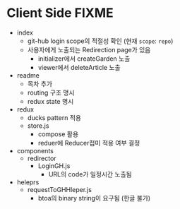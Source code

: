 # Client Side FIXME

- index
    - git-hub login scope의 적절성 확인 
    (현재 `scope`: `repo`)
    - 사용자에게 노출되는 Redirection page가 있음
        - initializer에서 createGarden 노출
        - viewer에서 deleteArticle 노출
- readme
    - 목차 추가
    - routing 구조 명시
    - redux state 명시
- redux
    - ducks pattern 적용
    - store.js
        - compose 활용
        - reduer에 Reducer접미 적용 여부 결정
- components
    - redirector
        - LoginGH.js
            - URL의 code가 일정시간 노출됨
- heleprs
    - requestToGHHleper.js
        - btoa의 binary string이 요구됨 (한글 불가)